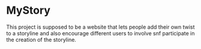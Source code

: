 # MyStory
This project is supposed to be a website that lets people add their own twist to a storyline and also encourage different users to involve snf participate in the creation of the storyline. 
